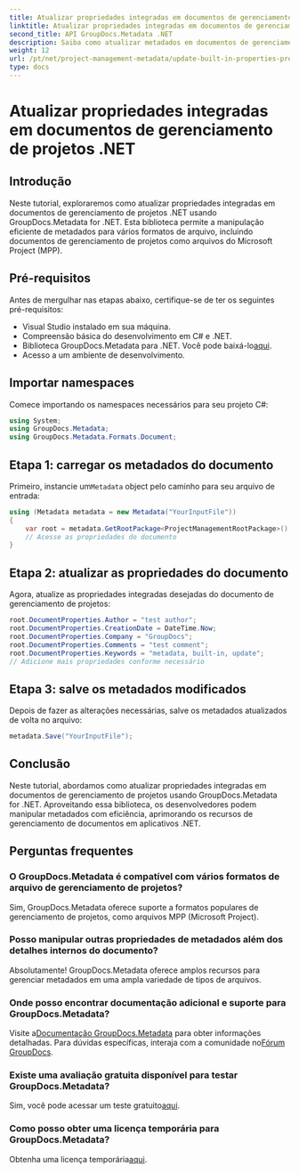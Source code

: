 ```yaml
---
title: Atualizar propriedades integradas em documentos de gerenciamento de projetos .NET
linktitle: Atualizar propriedades integradas em documentos de gerenciamento de projetos .NET
second_title: API GroupDocs.Metadata .NET
description: Saiba como atualizar metadados em documentos de gerenciamento de projetos .NET com GroupDocs.Metadata for .NET. Aprimore o gerenciamento de documentos com eficiência.
weight: 12
url: /pt/net/project-management-metadata/update-built-in-properties-project-management-documents/
type: docs
---
```

# Atualizar propriedades integradas em documentos de gerenciamento de projetos .NET

## Introdução
Neste tutorial, exploraremos como atualizar propriedades integradas em documentos de gerenciamento de projetos .NET usando GroupDocs.Metadata for .NET. Esta biblioteca permite a manipulação eficiente de metadados para vários formatos de arquivo, incluindo documentos de gerenciamento de projetos como arquivos do Microsoft Project (MPP).
## Pré-requisitos
Antes de mergulhar nas etapas abaixo, certifique-se de ter os seguintes pré-requisitos:
- Visual Studio instalado em sua máquina.
- Compreensão básica do desenvolvimento em C# e .NET.
-  Biblioteca GroupDocs.Metadata para .NET. Você pode baixá-lo[aqui](https://releases.groupdocs.com/metadata/net/).
- Acesso a um ambiente de desenvolvimento.

## Importar namespaces
Comece importando os namespaces necessários para seu projeto C#:
```csharp
using System;
using GroupDocs.Metadata;
using GroupDocs.Metadata.Formats.Document;
```
## Etapa 1: carregar os metadados do documento
 Primeiro, instancie um`Metadata` object pelo caminho para seu arquivo de entrada:
```csharp
using (Metadata metadata = new Metadata("YourInputFile"))
{
    var root = metadata.GetRootPackage<ProjectManagementRootPackage>();
    // Acesse as propriedades do documento
}
```
## Etapa 2: atualizar as propriedades do documento
Agora, atualize as propriedades integradas desejadas do documento de gerenciamento de projetos:
```csharp
root.DocumentProperties.Author = "test author";
root.DocumentProperties.CreationDate = DateTime.Now;
root.DocumentProperties.Company = "GroupDocs";
root.DocumentProperties.Comments = "test comment";
root.DocumentProperties.Keywords = "metadata, built-in, update";
// Adicione mais propriedades conforme necessário
```
## Etapa 3: salve os metadados modificados
Depois de fazer as alterações necessárias, salve os metadados atualizados de volta no arquivo:
```csharp
metadata.Save("YourInputFile");
```

## Conclusão
Neste tutorial, abordamos como atualizar propriedades integradas em documentos de gerenciamento de projetos usando GroupDocs.Metadata for .NET. Aproveitando essa biblioteca, os desenvolvedores podem manipular metadados com eficiência, aprimorando os recursos de gerenciamento de documentos em aplicativos .NET.

## Perguntas frequentes
### O GroupDocs.Metadata é compatível com vários formatos de arquivo de gerenciamento de projetos?
Sim, GroupDocs.Metadata oferece suporte a formatos populares de gerenciamento de projetos, como arquivos MPP (Microsoft Project).
### Posso manipular outras propriedades de metadados além dos detalhes internos do documento?
Absolutamente! GroupDocs.Metadata oferece amplos recursos para gerenciar metadados em uma ampla variedade de tipos de arquivos.
### Onde posso encontrar documentação adicional e suporte para GroupDocs.Metadata?
 Visite a[Documentação GroupDocs.Metadata](https://tutorials.groupdocs.com/metadata/net/) para obter informações detalhadas. Para dúvidas específicas, interaja com a comunidade no[Fórum GroupDocs](https://forum.groupdocs.com/c/metadata/14).
### Existe uma avaliação gratuita disponível para testar GroupDocs.Metadata?
 Sim, você pode acessar um teste gratuito[aqui](https://releases.groupdocs.com/).
### Como posso obter uma licença temporária para GroupDocs.Metadata?
 Obtenha uma licença temporária[aqui](https://purchase.groupdocs.com/temporary-license/).